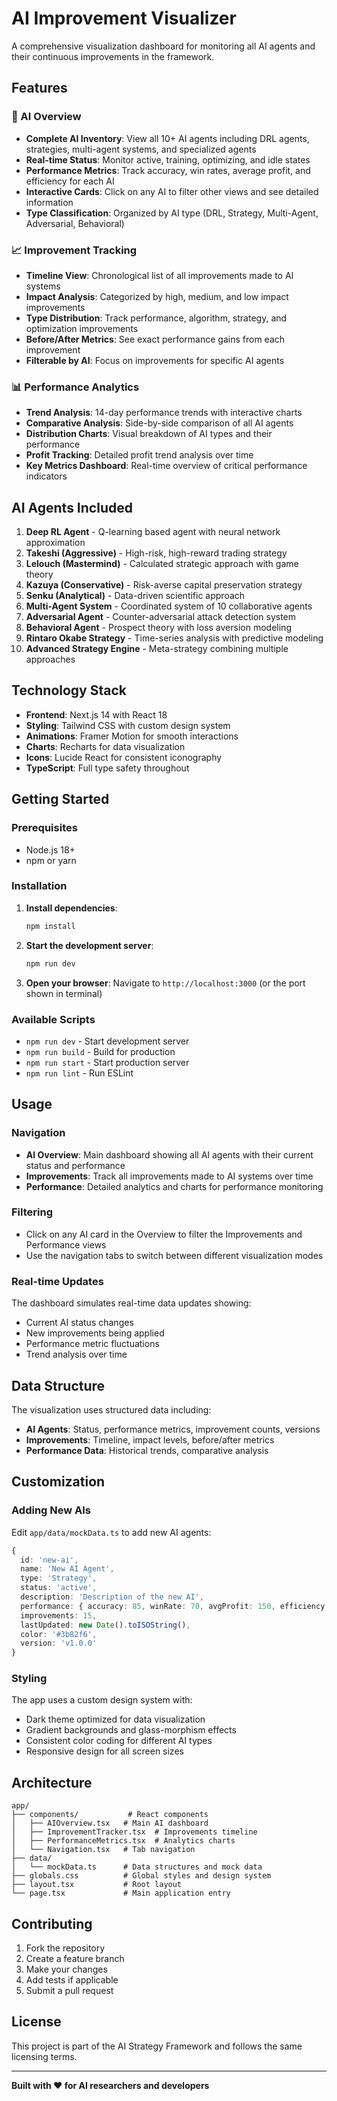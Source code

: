 # AI Improvement Visualizer

A comprehensive visualization dashboard for monitoring all AI agents and their continuous improvements in the framework.

## Features

### 🤖 AI Overview
- **Complete AI Inventory**: View all 10+ AI agents including DRL agents, strategies, multi-agent systems, and specialized agents
- **Real-time Status**: Monitor active, training, optimizing, and idle states
- **Performance Metrics**: Track accuracy, win rates, average profit, and efficiency for each AI
- **Interactive Cards**: Click on any AI to filter other views and see detailed information
- **Type Classification**: Organized by AI type (DRL, Strategy, Multi-Agent, Adversarial, Behavioral)

### 📈 Improvement Tracking
- **Timeline View**: Chronological list of all improvements made to AI systems
- **Impact Analysis**: Categorized by high, medium, and low impact improvements
- **Type Distribution**: Track performance, algorithm, strategy, and optimization improvements
- **Before/After Metrics**: See exact performance gains from each improvement
- **Filterable by AI**: Focus on improvements for specific AI agents

### 📊 Performance Analytics
- **Trend Analysis**: 14-day performance trends with interactive charts
- **Comparative Analysis**: Side-by-side comparison of all AI agents
- **Distribution Charts**: Visual breakdown of AI types and their performance
- **Profit Tracking**: Detailed profit trend analysis over time
- **Key Metrics Dashboard**: Real-time overview of critical performance indicators

## AI Agents Included

1. **Deep RL Agent** - Q-learning based agent with neural network approximation
2. **Takeshi (Aggressive)** - High-risk, high-reward trading strategy
3. **Lelouch (Mastermind)** - Calculated strategic approach with game theory
4. **Kazuya (Conservative)** - Risk-averse capital preservation strategy
5. **Senku (Analytical)** - Data-driven scientific approach
6. **Multi-Agent System** - Coordinated system of 10 collaborative agents
7. **Adversarial Agent** - Counter-adversarial attack detection system
8. **Behavioral Agent** - Prospect theory with loss aversion modeling
9. **Rintaro Okabe Strategy** - Time-series analysis with predictive modeling
10. **Advanced Strategy Engine** - Meta-strategy combining multiple approaches

## Technology Stack

- **Frontend**: Next.js 14 with React 18
- **Styling**: Tailwind CSS with custom design system
- **Animations**: Framer Motion for smooth interactions
- **Charts**: Recharts for data visualization
- **Icons**: Lucide React for consistent iconography
- **TypeScript**: Full type safety throughout

## Getting Started

### Prerequisites
- Node.js 18+ 
- npm or yarn

### Installation

1. **Install dependencies**:
   ```bash
   npm install
   ```

2. **Start the development server**:
   ```bash
   npm run dev
   ```

3. **Open your browser**:
   Navigate to `http://localhost:3000` (or the port shown in terminal)

### Available Scripts

- `npm run dev` - Start development server
- `npm run build` - Build for production
- `npm run start` - Start production server
- `npm run lint` - Run ESLint

## Usage

### Navigation
- **AI Overview**: Main dashboard showing all AI agents with their current status and performance
- **Improvements**: Track all improvements made to AI systems over time
- **Performance**: Detailed analytics and charts for performance monitoring

### Filtering
- Click on any AI card in the Overview to filter the Improvements and Performance views
- Use the navigation tabs to switch between different visualization modes

### Real-time Updates
The dashboard simulates real-time data updates showing:
- Current AI status changes
- New improvements being applied
- Performance metric fluctuations
- Trend analysis over time

## Data Structure

The visualization uses structured data including:
- **AI Agents**: Status, performance metrics, improvement counts, versions
- **Improvements**: Timeline, impact levels, before/after metrics
- **Performance Data**: Historical trends, comparative analysis

## Customization

### Adding New AIs
Edit `app/data/mockData.ts` to add new AI agents:

```typescript
{
  id: 'new-ai',
  name: 'New AI Agent',
  type: 'Strategy',
  status: 'active',
  description: 'Description of the new AI',
  performance: { accuracy: 85, winRate: 70, avgProfit: 150, efficiency: 88 },
  improvements: 15,
  lastUpdated: new Date().toISOString(),
  color: '#3b82f6',
  version: 'v1.0.0'
}
```

### Styling
The app uses a custom design system with:
- Dark theme optimized for data visualization
- Gradient backgrounds and glass-morphism effects
- Consistent color coding for different AI types
- Responsive design for all screen sizes

## Architecture

```
app/
├── components/           # React components
│   ├── AIOverview.tsx   # Main AI dashboard
│   ├── ImprovementTracker.tsx  # Improvements timeline
│   ├── PerformanceMetrics.tsx  # Analytics charts
│   └── Navigation.tsx   # Tab navigation
├── data/
│   └── mockData.ts      # Data structures and mock data
├── globals.css          # Global styles and design system
├── layout.tsx           # Root layout
└── page.tsx             # Main application entry
```

## Contributing

1. Fork the repository
2. Create a feature branch
3. Make your changes
4. Add tests if applicable
5. Submit a pull request

## License

This project is part of the AI Strategy Framework and follows the same licensing terms.

---

**Built with ❤️ for AI researchers and developers**